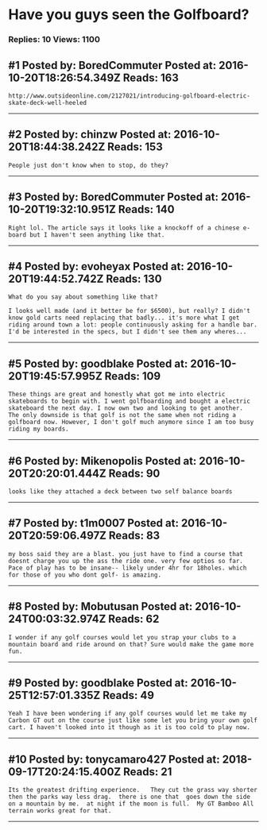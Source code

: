 # Have you guys seen the Golfboard?

### Replies: 10 Views: 1100

## \#1 Posted by: BoredCommuter Posted at: 2016-10-20T18:26:54.349Z Reads: 163

```
http://www.outsideonline.com/2127021/introducing-golfboard-electric-skate-deck-well-heeled
```

---
## \#2 Posted by: chinzw Posted at: 2016-10-20T18:44:38.242Z Reads: 153

```
People just don't know when to stop, do they?
```

---
## \#3 Posted by: BoredCommuter Posted at: 2016-10-20T19:32:10.951Z Reads: 140

```
Right lol. The article says it looks like a knockoff of a chinese e-board but I haven't seen anything like that.
```

---
## \#4 Posted by: evoheyax Posted at: 2016-10-20T19:44:52.742Z Reads: 130

```
What do you say about something like that?

I looks well made (and it better be for $6500), but really? I didn't know gold carts need replacing that badly... it's more what I get riding around town a lot: people continuously asking for a handle bar. I'd be interested in the specs, but I didn't see them any wheres...
```

---
## \#5 Posted by: goodblake Posted at: 2016-10-20T19:45:57.995Z Reads: 109

```
These things are great and honestly what got me into electric skateboards to begin with. I went golfboarding and bought a electric skateboard the next day. I now own two and looking to get another.  The only downside is that golf is not the same when not riding a golfboard now. However, I don't golf much anymore since I am too busy riding my boards.
```

---
## \#6 Posted by: Mikenopolis Posted at: 2016-10-20T20:20:01.444Z Reads: 90

```
looks like they attached a deck between two self balance boards
```

---
## \#7 Posted by: t1m0007 Posted at: 2016-10-20T20:59:06.497Z Reads: 83

```
my boss said they are a blast. you just have to find a course that doesnt charge you up the ass the ride one. very few optios so far. Pace of play has to be insane-- likely under 4hr for 18holes. which for those of you who dont golf- is amazing.
```

---
## \#8 Posted by: Mobutusan Posted at: 2016-10-24T00:03:32.974Z Reads: 62

```
I wonder if any golf courses would let you strap your clubs to a mountain board and ride around on that? Sure would make the game more fun.
```

---
## \#9 Posted by: goodblake Posted at: 2016-10-25T12:57:01.335Z Reads: 49

```
Yeah I have been wondering if any golf courses would let me take my Carbon GT out on the course just like some let you bring your own golf cart. I haven't looked into it though as it is too cold to play now.
```

---
## \#10 Posted by: tonycamaro427 Posted at: 2018-09-17T20:24:15.400Z Reads: 21

```
Its the greatest drifting experience.   They cut the grass way shorter then the parks way less drag.  there is one that  goes down the side on a mountain by me.  at night if the moon is full.  My GT Bamboo All terrain works great for that.
```

---
